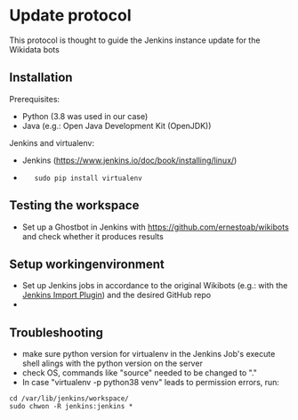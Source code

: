 # Update protocol

This protocol is thought to guide the Jenkins instance update for the Wikidata bots

## Installation

Prerequisites:

*   Python (3.8 was used in our case)
*   Java (e.g.: Open Java Development Kit (OpenJDK))


Jenkins and virtualenv:
*   Jenkins (https://www.jenkins.io/doc/book/installing/linux/)

*   `   sudo pip install virtualenv`


## Testing the workspace

*   Set up a Ghostbot in Jenkins with https://github.com/ernestoab/wikibots and check whether it produces results

## Setup workingenvironment

*   Set up Jenkins jobs in accordance to the original Wikibots (e.g.: with the [Jenkins Import Plugin](https://www.coachdevops.com/2020/06/migrate-jenkins-jobs-from-one-server-to.html)) and the desired GitHub repo
*   

## Troubleshooting

*  make sure python version for virtualenv in the Jenkins Job's execute shell alings with the python version on the server
*  check OS, commands like "source" needed to be changed to "."
*  In case "virtualenv -p python38 venv" leads to permission errors, run:
```
cd /var/lib/jenkins/workspace/ 
sudo chwon -R jenkins:jenkins *

```
